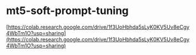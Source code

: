 # mt5-soft-prompt-tuning

[https://colab.research.google.com/drive/1f3UoHbhda5sLyK0KV5Uv8eCgy4WbTm1O?usp=sharing](https://colab.research.google.com/drive/1f3UoHbhda5sLyK0KV5Uv8eCgy4WbTm1O?usp=sharing)
